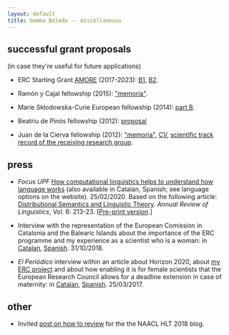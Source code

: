 ```yaml
---
layout: default
title: Gemma Boleda -- miscellaneous
---
```


## successful grant proposals

(in case they're useful for future applications)

- ERC Starting Grant [AMORE](https://www.upf.edu/web/amore) (2017-2023): [B1](proposals/B1-AMORE-ERC_StG_2016-def.pdf), [B2](proposals/B2-AMORE-ERC_StG_2016-def.pdf).

- Ramón y Cajal fellowship (2015): ["memoria"](proposals/2015_memoria_lineas_invest_investigadores_ryc_MINECO-gboleda-sub.pdf).

- Marie Skłodowska-Curie European fellowship (2014): [part B](proposals/gboleda-1.MSCA-IF-EF-ST-Part-B-final.pdf).

- Beatriu de Pinós fellowship (2012): [proposal](proposals/annex__bp_2010_mod_a_(ii)GBT_v3.pdf)

- Juan de la Cierva fellowship (2012): ["memoria"](proposals/memoria-jdc07-gbt-english.pdf), [CV](proposals/cv-jd-c07-gbt.pdf), [scientific track record of the receiving research group](proposals/historial-jdc07-gbt-english.pdf).

## press

- _Focus UPF_  [How computational linguistics helps to understand how language works](https://www.upf.edu/web/focus/inici/-/asset_publisher/HmdVwKrOeKpM/content/id/232783382/maximized) (also available in Catalan, Spanish; see language options on the website). 25/02/2020. Based on the following article: [Distributional Semantics and Linguistic Theory](http://www.annualreviews.org/eprint/49J5VEMAMTAXAHVCUVDF/full/10.1146/annurev-linguistics-011619-030303). _Annual Review of Linguistics_, Vol. 6: 213-23. [[Pre-print version](https://arxiv.org/pdf/1905.01896.pdf).]

- Interview with the representation of the European Comission in Catalonia and the Balearic Islands about the importance of the ERC programme and my experience as a scientist who is a woman: in [Catalan](https://ec.europa.eu/spain/barcelona/news/els-programes-de-la-ue-han-representat-un-salt-qualitatiu-en-la-recerca-que-es-pot-fer-europa_ca), [Spanish](https://ec.europa.eu/spain/barcelona/news/els-programes-de-la-ue-han-representat-un-salt-qualitatiu-en-la-recerca-que-es-pot-fer-europa_es). 31/10/2018.

- _El Periódico_ interview within an article about Horizon 2020, about [my ERC project](https://www.upf.edu/web/amore) and about how enabling it is for female scientists that the European Research Council allows for a deadline extension in case of maternity: in [Catalan](https://www.elperiodico.cat/ca/ciencia/20170325/tres-investigadors-que-treballen-projectes-innovadors-financats-ue-expliquen-les-seves-experiencies-5923169), [Spanish](https://www.elperiodico.com/es/ciencia/20170325/tres-investigadores-que-trabajan-proyectos-innovadores-financiados-ue-explican-sus-experiencias-5923169). 25/03/2017.

## other

- Invited [post on how to review](https://naacl2018.wordpress.com/2018/01/04/reviewing-advice-by-gemma-boleda/) for the the NAACL HLT 2018 blog.
